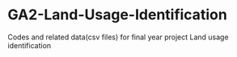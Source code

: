 # GA2-Land-Usage-Identification
Codes and related data(csv files) for final year project Land usage identification
